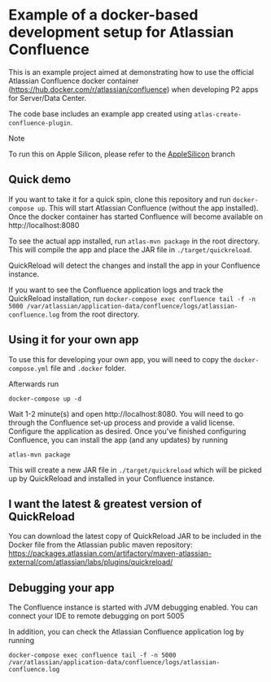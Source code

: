 # Example of a docker-based development setup for Atlassian Confluence

This is an example project aimed at demonstrating how to use the official 
Atlassian Confluence docker container (https://hub.docker.com/r/atlassian/confluence)
when developing P2 apps for Server/Data Center.

The code base includes an example app created using `atlas-create-confluence-plugin`.

> [!NOTE]  
> To run this on Apple Silicon, please refer to the [AppleSilicon](https://github.com/collabsoft-net/example-confluence-app-with-docker-compose/tree/AppleSilicon) branch

## Quick demo

If you want to take it for a quick spin, clone this repository and run `docker-compose up`.
This will start Atlassian Confluence (without the app installed). Once the docker container has started 
Confluence will become available on http://localhost:8080

To see the actual app installed, run `atlas-mvn package` in the root directory.
This will compile the app and place the JAR file in `./target/quickreload`. 

QuickReload will detect the changes and install the app in your Confluence instance. 

If you want to see the Confluence application logs and track the QuickReload installation, 
run `docker-compose exec confluence tail -f -n 5000 /var/atlassian/application-data/confluence/logs/atlassian-confluence.log` 
from the root directory.

## Using it for your own app

To use this for developing your own app, you will need to copy the `docker-compose.yml` file and `.docker` folder.

Afterwards run

```
docker-compose up -d
```

Wait 1-2 minute(s) and open http://localhost:8080. You will need to go through the Confluence set-up process and
provide a valid license. Configure the application as desired. Once you've finished configuring Confluence, you can install the app (and any updates) by running

```
atlas-mvn package
```

This will create a new JAR file in `./target/quickreload` which will be picked up by QuickReload and installed in your Confluence instance.

## I want the latest & greatest version of QuickReload

You can download the latest copy of QuickReload JAR to be included in the Docker file from the Atlassian public maven repository:
https://packages.atlassian.com/artifactory/maven-atlassian-external/com/atlassian/labs/plugins/quickreload/

## Debugging your app

The Confluence instance is started with JVM debugging enabled. You can connect your IDE to remote debugging on port 5005

In addition, you can check the Atlassian Confluence application log by running

```
docker-compose exec confluence tail -f -n 5000 /var/atlassian/application-data/confluence/logs/atlassian-confluence.log
```
